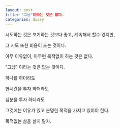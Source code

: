 ```yaml
---
layout: post
title: "그냥"이라는 것은 없다.
categories: diary
---
```



시도하는 것은 포기하는 것보다 좋고, 계속해서 할수 있지만, 

그 시도 또한 비용이 드는 것이다.

아무 이유없이, 아무런 목적없이 하는 것은 없다.

"그냥" 이라는 것은 없는 것이다.

하나를 하더라도

한시간을 투자 하더라도

십분을 투자 하더라도

그것에는 이유가 있고 분명한 목적을 가지고 있어야 한다.

목적없는 삶을 살지 말자.

